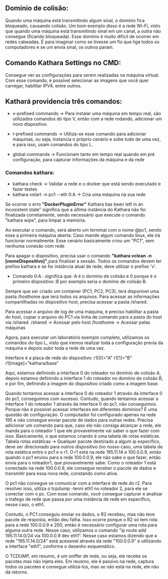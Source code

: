 ## Dominio de colisão: 
Quando uma máquina está transmitindo algum sinal, o domínio fica bloqueado, causando colisão. Um bom exemplo disso é a rede Wi-Fi, visto que quando uma máquina está transmitindo sinal em um canal, a outra não consegue (ficando bloqueada). Esse domínio é muito difícil de ocorrer em redes cabeadas. É para imaginar como se tivesse um fio que liga todos os computadores e se um envia sinal, os outros param.

## Comando Kathara Settings no CMD: 
Consegue ver as configurações para serem realizadas na máquina virtual. Com esse comando, é possível selecionar as imagens que você quer carregar, habilitar IPV4, entre outros.

## Kathará providencia três comandos:
* v-prefixed commands -> Para instalar uma máquina em tempo real, são utilizados comandos do tipo V, então com a rede rodando, adicionar um novo dispositivo.

* l-prefixed commands -> Utiliza-se esse comando para adicionar máquinas, ou seja, instancia o próprio cenário e sobe tudo de uma vez, e para isso, usam comandos do tipo L.

* global commands -> Funcionam tanto em tempo real quando em pré configuração, para capturar informações da máquina e da rede

### Comandos kathara:
* kathara check -> Validar a rede e o docker que está sendo executado e fazer testes
* kathara vstart -n pc1 --eth 0:A -> Cria uma máquina na sua rede

Se ocorrer o erro **"DockerPluginError"** Kathara has been left in an incosistent state” significa que a última instância do Kathara não foi finalizada corretamente, sendo necessário que execute o comando "kathara wipe", para limpar a memória.

Ao executar o comando, será aberto um terminal com o nome @pc1, sendo esse a primeira máquina aberta. Caso mande algum comando linux, ele irá funcionar normalmente. Esse cenário basicamente criou um "PC1", sem nenhuma conexão com rede

Para apagar o dispositivo, precisa usar o comando **"kathara vclean -n [nomeDispositivo]"**,para finalizar a sessão. Todos os comandos devem ter prefixo kathara e se for instância atual de rede, deve utilizar o prefixo 'v'.

* Comando 0:A : significa que :A é o domínio de colisão e 0 porque é o primeiro dispositivo
:B por exemplo seria o domínio de colisão B.








Sempre que ser criado um container (PC1, PC2, PC3), terá disponível uma pasta /hosthome que terá todos os arquivos. Para acessar as informações compartilhadas no dispositivo host, precisa acessar a pasta /shared.

Para acessar o arquivo de log de uma máquina, é preciso habilitar a pasta do host, copiar o arquivo do PC1 via linha de comando para a pasta do host via /shared.
/shared -> Acessar pelo host
/hosthome -> Acessar pelas máquinas

Agora, para executar um laboratório exemplo completo, utilizamos os comandos do tipo L, visto que iremos realizar toda a configuração previa da máquina e depois subir toda a rede de uma vez.

Interface é a placa de rede do dispositivo:
r1[0]="A"
r1[1]="B"
r1[image]="kathara/base"

Aqui, estamos definindo a interface 0 do roteador no domínio de colisão A, depois estamos definindo a interface 1 do roteador no domínio de colisão B, e por fim, definindo a imagem do dispositivo criado como a imagem base.

Quando tentamos acessar a interface 0 do roteador 1 através da interface 0 do pc1, conseguimos com sucesso. Contudo, quando tentamos acessar a interface 1 do roteador 1 através da interface 0 do pc1, não conseguimos.
Porque não é possível acessar interfaces em diferentes domínios?
É uma questão de configuração. O computador foi configurado apenas na rede 195 e não consegue enviar pacote de dados para outras redes. Precisa adicionar um comando para que, caso ele não consiga alcançar a rede, ele manda para o roteador 1 que ele provavelmente vai saber o que fazer com isso. Basicamente, o que estamos criando é uma tabela de rotas estáticas.
Tabela rotas estáticas -> Qualquer pacote destinado a algum ip específico, deve ser direcionado para outros dispositivo (no nosso caso, uma tabela de rota estática entre o pc1 e o r1.
O r1 está na rede 195.11.14 e 100.0.0.9, então quando o pc1 enviou para a rede 100.0.0.9, ele não sabe o que fazer, então envia para o roteador1, que provavelmente sabe. Como o roteador 1 está conectado na rede 100.0.0.9, ele consegue receber o pacote de dados e transmitir para essa nova rede, constando como ativa.

O pc1 não consegue se comunicar com a interface de rede do r2. Para resolver isso, utiliza o tcpdump -tenni eth1 no roteador 2, para ele se conectar com o pc. Com esse comando, você consegue capturar e analisar o trafego de rede que passa por uma instância de rede em específico, nesse caso, o eth1.

Contudo, o PC1 conseguiu enviar os dados, o R2 recebeu, mas não teve pacote de resposta, então deu falha. Isso ocorre porque o R2 só tem rota para a rede 100.0.0.9 e 200, então é necessário configurar uma rota para alguma outra rede. Nesse caso, utilizamos o comando "ip route add 195.11.14.0/24 via 100.0.0.9 dev eth1". Nesse caso estamos dizendo que a rede "195.11.14.0/24" está acessível através da rede "100.0.0.9" e utilizando a interface "eth1", conforme o desenho esquemático.

O TCDUMP, em resumo, é um sniffer de rede, ou seja, ele recebe os pacotes mas não injeta eles. Em reusmo, ele é passivo na rede, captura todos os pacotes e consegue utilizá-los, mas se não está na rede, ele não dá retorno.


